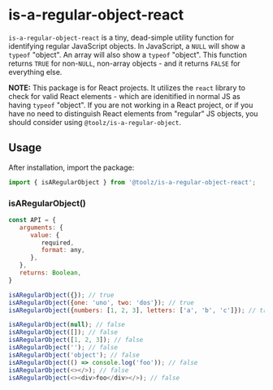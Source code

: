 # is-a-regular-object-react

`is-a-regular-object-react` is a tiny, dead-simple utility function for identifying regular JavaScript objects. In JavaScript, a `NULL` will show a `typeof` "object". An array will also show a `typeof` "object". This function returns `TRUE` for non-`NULL`, non-array objects - and it returns `FALSE` for everything else.

**NOTE:** This package is for React projects. It utilizes the `react` library to check for valid React elements - which are idenitified in normal JS as having `typeof` "object". If you are not working in a React project, or if you have no need to distinguish React elements from "regular" JS objects, you should consider using `@toolz/is-a-regular-object`.

## Usage

After installation, import the package:

```javascript
import { isARegularObject } from '@toolz/is-a-regular-object-react';
```

### isARegularObject()

```javascript
const API = {
   arguments: {
      value: {
         required,
         format: any,
      },
   },
   returns: Boolean,
}
```

```javascript
isARegularObject({}); // true
isARegularObject({one: 'uno', two: 'dos'}); // true
isARegularObject({numbers: [1, 2, 3], letters: ['a', 'b', 'c']}); // true

isARegularObject(null); // false
isARegularObject([]); // false
isARegularObject([1, 2, 3]); // false
isARegularObject(''); // false
isARegularObject('object'); // false
isARegularObject(() => console.log('foo')); // false
isARegularObject(<></>); // false
isARegularObject(<><div>foo</div></>); // false
```
